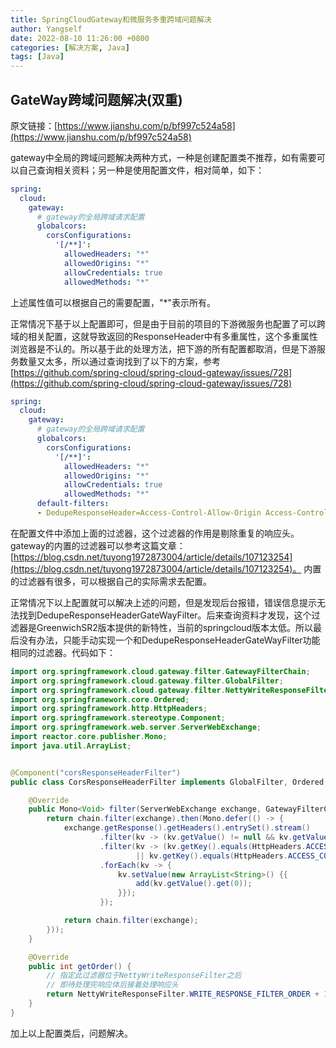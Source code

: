 ```yaml
---
title: SpringCloudGateway和微服务多重跨域问题解决
author: Yangself
date: 2022-08-10 11:26:00 +0800
categories: [解决方案, Java]
tags: [Java]
---
```


## GateWay跨域问题解决(双重)

原文链接：[https://www.jianshu.com/p/bf997c524a58](https://www.jianshu.com/p/bf997c524a58)

gateway中全局的跨域问题解决两种方式，一种是创建配置类不推荐，如有需要可以自己查询相关资料；另一种是使用配置文件，相对简单，如下：

```yaml
spring:
  cloud:
    gateway:
      # gateway的全局跨域请求配置
      globalcors:
        corsConfigurations:
          '[/**]':
            allowedHeaders: "*"
            allowedOrigins: "*"
            allowCredentials: true
            allowedMethods: "*"
```

上述属性值可以根据自己的需要配置，"*"表示所有。

正常情况下基于以上配置即可，但是由于目前的项目的下游微服务也配置了可以跨域的相关配置，这就导致返回的ResponseHeader中有多重属性，这个多重属性浏览器是不认的。所以基于此的处理方法，把下游的所有配置都取消，但是下游服务数量又太多，所以通过查询找到了以下的方案，参考[https://github.com/spring-cloud/spring-cloud-gateway/issues/728](https://github.com/spring-cloud/spring-cloud-gateway/issues/728)

```yaml
spring:
  cloud:
    gateway:
      # gateway的全局跨域请求配置
      globalcors:
        corsConfigurations:
          '[/**]':
            allowedHeaders: "*"
            allowedOrigins: "*"
            allowCredentials: true
            allowedMethods: "*"
      default-filters:
      - DedupeResponseHeader=Access-Control-Allow-Origin Access-Control-Allow-Credentials Vary, RETAIN_UNIQUE
```

在配置文件中添加上面的过滤器，这个过滤器的作用是剔除重复的响应头。gateway的内置的过滤器可以参考这篇文章：[https://blog.csdn.net/tuyong1972873004/article/details/107123254](https://blog.csdn.net/tuyong1972873004/article/details/107123254)。
内置的过滤器有很多，可以根据自己的实际需求去配置。

正常情况下以上配置就可以解决上述的问题，但是发现后台报错，错误信息提示无法找到DedupeResponseHeaderGateWayFilter。后来查询资料才发现，这个过滤器是GreenwichSR2版本提供的新特性，当前的springcloud版本太低。所以最后没有办法，只能手动实现一个和DedupeResponseHeaderGateWayFilter功能相同的过滤器。代码如下：

```java
import org.springframework.cloud.gateway.filter.GatewayFilterChain;
import org.springframework.cloud.gateway.filter.GlobalFilter;
import org.springframework.cloud.gateway.filter.NettyWriteResponseFilter;
import org.springframework.core.Ordered;
import org.springframework.http.HttpHeaders;
import org.springframework.stereotype.Component;
import org.springframework.web.server.ServerWebExchange;
import reactor.core.publisher.Mono;
import java.util.ArrayList;


@Component("corsResponseHeaderFilter")
public class CorsResponseHeaderFilter implements GlobalFilter, Ordered {

    @Override
    public Mono<Void> filter(ServerWebExchange exchange, GatewayFilterChain chain) {
        return chain.filter(exchange).then(Mono.defer(() -> {
            exchange.getResponse().getHeaders().entrySet().stream()
                    .filter(kv -> (kv.getValue() != null && kv.getValue().size() > 1))
                    .filter(kv -> (kv.getKey().equals(HttpHeaders.ACCESS_CONTROL_ALLOW_ORIGIN)
                            || kv.getKey().equals(HttpHeaders.ACCESS_CONTROL_ALLOW_CREDENTIALS)))
                    .forEach(kv -> {
                        kv.setValue(new ArrayList<String>() {{
                            add(kv.getValue().get(0));
                        }});
                    });

            return chain.filter(exchange);
        }));
    }

    @Override
    public int getOrder() {
        // 指定此过滤器位于NettyWriteResponseFilter之后
        // 即待处理完响应体后接着处理响应头
        return NettyWriteResponseFilter.WRITE_RESPONSE_FILTER_ORDER + 1;
    }
}
```

加上以上配置类后，问题解决。
